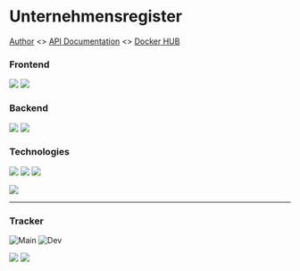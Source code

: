 # Unternehmensregister
[Author](https://github.com/DubskySteam) <> [API Documentation](http://185.194.217.213:8080/swagger-ui/index.html) <> [Docker HUB](https://hub.docker.com/r/dubskysteam/cyberjobs)

### Frontend
![](https://img.shields.io/badge/Website-1.3-green?style=for-the-badge&logo=next.js)
![](https://img.shields.io/badge/Desktop-Unclear-red?style=for-the-badge&logo=compose)

### Backend
![](https://img.shields.io/badge/Database-1.4-green?style=for-the-badge&logo=postgresql)
![](https://img.shields.io/badge/Rest%20API-1.4-green?style=for-the-badge&logo=Spring)

### Technologies
![](https://img.shields.io/badge/Database-PostgreSQL-blue?style=for-the-badge&logo=mysql)
![](https://img.shields.io/badge/Build-Gradle-blue?style=for-the-badge&logo=Gradle)
![](https://img.shields.io/badge/Deployment-Docker-blue?style=for-the-badge&logo=Docker)

![](https://img.shields.io/badge/Development%20Server-Ubuntu%2020.04%20LTS-orange?style=for-the-badge&logo=Ubuntu)
___
### Tracker
![Main](https://img.shields.io/github/last-commit/Software-Projekt-2022/Unternehmensregister/main?style=for-the-badge)
![Dev](https://img.shields.io/github/last-commit/Software-Projekt-2022/Unternehmensregister/dev?style=for-the-badge)

![](https://img.shields.io/github/issues-raw/Software-Projekt-2022/Unternehmensregister?style=for-the-badge)
![](https://img.shields.io/github/issues-pr-raw/Software-Projekt-2022/Unternehmensregister?style=for-the-badge)
